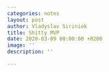 ```yaml
---
categories: notes
layout: post
author: Vladyslav Siriniok
title: Shitty MVP
date: 2020-03-09 00:00:00 +0200
image: ''
description: ''

---
```

